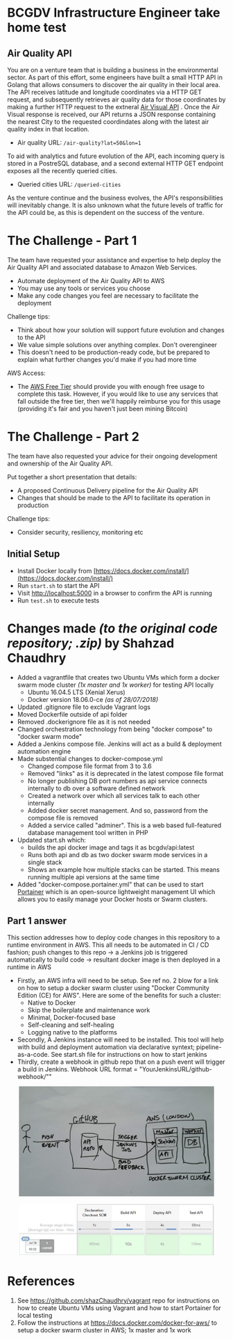 # BCGDV Infrastructure Engineer take home test

## Air Quality API

You are on a venture team that is building a business in the environmental sector. As part of this effort, some engineers have built a small HTTP API in Golang that allows consumers to discover the air quality in their local area. The API receives latitude and longitude coordinates via a HTTP GET request, and subsequently retrieves air quality data for those coordinates by making a further HTTP request to the extneral [Air Visual API](https://airvisual.com/api) . Once the Air Visual response is received, our API returns a JSON response containing the nearest City to the requested coordindates along with the latest air quality index in that location.

- Air quality URL: `/air-quality?lat=50&lon=1`

To aid with analytics and future evolution of the API, each incoming query is stored in a PostreSQL database, and a second external HTTP GET endpoint exposes all the recently queried cities.

- Queried cities URL: `/queried-cities`

As the venture continue and the business evolves, the API's responsibilities will inevitably change. It is also unknown what the future levels of traffic for the API could be, as this is dependent on the success of the venture.

# The Challenge - Part 1

The team have requested your assistance and expertise to help deploy the Air Quality API and associated database to Amazon Web Services.

- Automate deployment of the Air Quality API to AWS
- You may use any tools or services you choose
- Make any code changes you feel are necessary to facilitate the deployment

Challenge tips:
- Think about how your solution will support future evolution and changes to the API
- We value simple solutions over anything complex. Don't overengineer
- This doesn't need to be production-ready code, but be prepared to explain what further changes you'd make if you had more time

AWS Access:
- The [AWS Free Tier](https://aws.amazon.com/free/) should provide you with enough free usage to complete this task. However, if you would like to use any services that fall outside the free tier, then we'll happily reimburse you for this usage (providing it's fair and you haven't just been mining Bitcoin)

# The Challenge - Part 2

The team have also requested your advice for their ongoing development and ownership of the Air Quality API.

Put together a short presentation that details:

- A proposed Continuous Delivery pipeline for the Air Quality API
- Changes that should be made to the API to facilitate its operation in production

Challenge tips:
- Consider security, resiliency, monitoring etc


## Initial Setup
- Install Docker locally from [https://docs.docker.com/install/](https://docs.docker.com/install/)
- Run `start.sh` to start the API
- Visit [http://localhost:5000](http://localhost:5000) in a browser to confirm the API is running
- Run `test.sh` to execute tests

# Changes made _(to the original code repository; .zip)_ by Shahzad Chaudhry
- Added a vagrantfile that creates two Ubuntu VMs which form a docker swarm mode cluster _(1x master and 1x worker)_ for testing API locally
  - Ubuntu 16.04.5 LTS (Xenial Xerus)
  - Docker version 18.06.0-ce _(as of 28/07/2018)_
- Updated .gitignore file to exclude Vagrant logs
- Moved Dockerfile outside of api folder
- Removed .dockerignore file as it is not needed
- Changed orchestration technology from being "docker compose" to "docker swarm mode"
- Added a Jenkins compose file. Jenkins will act as a build & deployment automation engine
- Made substential changes to docker-compose.yml
  - Changed compose file format from 3 to 3.6
  - Removed "links" as it is deprecated in the latest compose file format
  - No longer publishing DB port numbers as api service connects internally to db over a software defined network
  - Created a network over which all services talk to each other internally
  - Added docker secret management. And so, password from the compose file is removed
  - Added a service called "adminer". This is a web based full-featured database management tool written in PHP
- Updated start.sh which:
  - builds the api docker image and tags it as bcgdv/api:latest
  - Runs both api and db as two docker swarm mode services in a single stack
  - Shows an example how multiple stacks can be started. This means running multiple api versions at the same time
- Added "docker-compose.portainer.yml" that can be used to start [Portainer](https://portainer.io/) which is an open-source lightweight management UI which allows you to easily manage your Docker hosts or Swarm clusters.

## Part 1 answer
This section addresses how to deploy code changes in this repository to a runtime environment in AWS. This all needs to be automated in CI / CD fashion; push changes to this repo -> a Jenkins job is triggered automatically to build code -> resultant docker image is then deployed in a runtime in AWS
- Firstly, an AWS infra will need to be setup. See ref no. 2 blow for a link on how to setup a docker swarm cluster using "Docker Community Edition (CE) for AWS". Here are some of the benefits for such a cluster:
  - Native to Docker
  - Skip the boilerplate and maintenance work
  - Minimal, Docker-focused base
  - Self-cleaning and self-healing
  - Logging native to the platforms
- Secondly, A Jenkins instance will need to be installed. This tool will help with build and deployment automation via declarative syntext; pipeline-as-a-code. See start.sh file for instructions on how to start jenkins
- Thirdly, create a webhook in github repo that on a push event will trigger a build in Jenkins. Webhook URL format = "YourJenkinsURL/github-webhook/""
<p align="center">
  <img src="./pics/part_1.1.jpg" alt="CI / CD process" style="width: 450px;"/>
</p>
<p align="center">
  <img src="./pics/stage_view_part_1.jpg" alt="CI stage view" style="width: 450px;"/>
</p>

# References
1. See https://github.com/shazChaudhry/vagrant repo for instructions on how to create Ubuntu VMs using Vagrant and how to start Portainer for local testing
1. Follow the instructions at https://docs.docker.com/docker-for-aws/ to setup a docker swarm cluster in AWS; 1x master and 1x work
